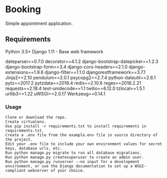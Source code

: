 # Booking
Simple appointment application.



<h2>Requirements</h2>


  Python 3.5+
  Django 1.11 - Base web framework

  dateparser==0.7.0
  decorator==4.1.2
  django-bootstrap-datepicker==1.2.3
  django-bootstrap-form==3.4
  django-cors-headers==2.1.0
  django-extensions==1.9.6
  django-filter==1.1.0
  djangorestframework==3.7.1
  Jinja2==2.10
  pendulum==2.0.1
  psycopg2==2.7.4
  python-dateutil==2.6.1
  pytz==2017.2
  pytzdata==2018.4
  redis==2.10.6
  regex==2018.2.21
  requests==2.18.4
  text-unidecode==1.1
  twilio==6.12.0
  tzlocal==1.5.1
  urllib3==1.22
  uWSGI==2.0.17
  Werkzeug==0.14.1


<h3>Usage</h3>


    Clone or download the repo.
    Create virtualenv.
    Use pip install -r requirements.txt to install requirements in requirements.txt.
    Create a .env file from the example.env file in source directory of the project.
    Edit your .env file to include your own environment values for secret keys, database urls, etc.
    Run python manage.py migrate to run all database migrations.
    Run python manage.py createsuperuser to create an admin user.
    Run python manage.py runserver --no input for a development environment, or use the Django documentation to set up a WSGI-compliant webserver of your choice.

